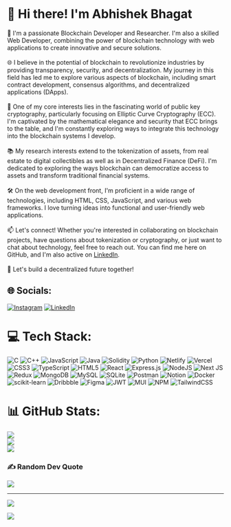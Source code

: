 #  👋 Hi there! I'm Abhishek Bhagat
💫 I'm a passionate Blockchain Developer and Researcher. I'm also a skilled Web Developer, combining the power of blockchain technology with web applications to create innovative and secure solutions.<br><br>🌐 I believe in the potential of blockchain to revolutionize industries by providing transparency, security, and decentralization. My journey in this field has led me to explore various aspects of blockchain, including smart contract development, consensus algorithms, and decentralized applications (DApps).<br><br>🔐 One of my core interests lies in the fascinating world of public key cryptography, particularly focusing on Elliptic Curve Cryptography (ECC). I'm captivated by the mathematical elegance and security that ECC brings to the table, and I'm constantly exploring ways to integrate this technology into the blockchain systems I develop.<br><br>📚 My research interests extend to the tokenization of assets, from real estate to digital collectibles as well as in Decentralized Finance (DeFi). I'm dedicated to exploring the ways blockchain can democratize access to assets and transform traditional financial systems.<br><br>🛠️ On the web development front, I'm proficient in a wide range of technologies, including HTML, CSS, JavaScript, and various web frameworks. I love turning ideas into functional and user-friendly web applications.<br><br>📫 Let's connect! Whether you're interested in collaborating on blockchain projects, have questions about tokenization or cryptography, or just want to chat about technology, feel free to reach out. You can find me here on GitHub, and I'm also active on [LinkedIn](https://www.linkedin.com/in/abhishek-bhagat740/).<br><br>🌟 Let's build a decentralized future together!<br>


## 🌐 Socials:
[![Instagram](https://img.shields.io/badge/Instagram-%23E4405F.svg?logo=Instagram&logoColor=white)](https://instagram.com/abhishek_flamekaiser) [![LinkedIn](https://img.shields.io/badge/LinkedIn-%230077B5.svg?logo=linkedin&logoColor=white)](https://linkedin.com/in/abhishek-bhagat740) 

# 💻 Tech Stack:
![C](https://img.shields.io/badge/c-%2300599C.svg?style=for-the-badge&logo=c&logoColor=white) ![C++](https://img.shields.io/badge/c++-%2300599C.svg?style=for-the-badge&logo=c%2B%2B&logoColor=white) ![JavaScript](https://img.shields.io/badge/javascript-%23323330.svg?style=for-the-badge&logo=javascript&logoColor=%23F7DF1E) ![Java](https://img.shields.io/badge/java-%23ED8B00.svg?style=for-the-badge&logo=java&logoColor=white) ![Solidity](https://img.shields.io/badge/Solidity-%23363636.svg?style=for-the-badge&logo=solidity&logoColor=white) ![Python](https://img.shields.io/badge/python-3670A0?style=for-the-badge&logo=python&logoColor=ffdd54) ![Netlify](https://img.shields.io/badge/netlify-%23000000.svg?style=for-the-badge&logo=netlify&logoColor=#00C7B7) ![Vercel](https://img.shields.io/badge/vercel-%23000000.svg?style=for-the-badge&logo=vercel&logoColor=white) ![CSS3](https://img.shields.io/badge/css3-%231572B6.svg?style=for-the-badge&logo=css3&logoColor=white) ![TypeScript](https://img.shields.io/badge/typescript-%23007ACC.svg?style=for-the-badge&logo=typescript&logoColor=white) ![HTML5](https://img.shields.io/badge/html5-%23E34F26.svg?style=for-the-badge&logo=html5&logoColor=white) ![React](https://img.shields.io/badge/react-%2320232a.svg?style=for-the-badge&logo=react&logoColor=%2361DAFB) ![Express.js](https://img.shields.io/badge/express.js-%23404d59.svg?style=for-the-badge&logo=express&logoColor=%2361DAFB) ![NodeJS](https://img.shields.io/badge/node.js-6DA55F?style=for-the-badge&logo=node.js&logoColor=white) ![Next JS](https://img.shields.io/badge/Next-black?style=for-the-badge&logo=next.js&logoColor=white) ![Redux](https://img.shields.io/badge/redux-%23593d88.svg?style=for-the-badge&logo=redux&logoColor=white) ![MongoDB](https://img.shields.io/badge/MongoDB-%234ea94b.svg?style=for-the-badge&logo=mongodb&logoColor=white) ![MySQL](https://img.shields.io/badge/mysql-%2300f.svg?style=for-the-badge&logo=mysql&logoColor=white) ![SQLite](https://img.shields.io/badge/sqlite-%2307405e.svg?style=for-the-badge&logo=sqlite&logoColor=white) ![Postman](https://img.shields.io/badge/Postman-FF6C37?style=for-the-badge&logo=postman&logoColor=white) ![Notion](https://img.shields.io/badge/Notion-%23000000.svg?style=for-the-badge&logo=notion&logoColor=white) ![Docker](https://img.shields.io/badge/docker-%230db7ed.svg?style=for-the-badge&logo=docker&logoColor=white) ![scikit-learn](https://img.shields.io/badge/scikit--learn-%23F7931E.svg?style=for-the-badge&logo=scikit-learn&logoColor=white) ![Dribbble](https://img.shields.io/badge/Dribbble-EA4C89?style=for-the-badge&logo=dribbble&logoColor=white) 	![Figma](https://img.shields.io/badge/figma-%23F24E1E.svg?style=for-the-badge&logo=figma&logoColor=white) ![JWT](https://img.shields.io/badge/JWT-black?style=for-the-badge&logo=JSON%20web%20tokens) ![MUI](https://img.shields.io/badge/MUI-%230081CB.svg?style=for-the-badge&logo=material-ui&logoColor=white) ![NPM](https://img.shields.io/badge/NPM-%23000000.svg?style=for-the-badge&logo=npm&logoColor=white) ![TailwindCSS](https://img.shields.io/badge/tailwindcss-%2338B2AC.svg?style=for-the-badge&logo=tailwind-css&logoColor=white)
# 📊 GitHub Stats:
![](https://github-readme-stats.vercel.app/api?username=abhishekb740&theme=dark&hide_border=false&include_all_commits=false&count_private=false)<br/>
![](https://github-readme-streak-stats.herokuapp.com/?user=abhishekb740&theme=dark&hide_border=false)<br/>
![](https://github-readme-stats.vercel.app/api/top-langs/?username=abhishekb740&theme=dark&hide_border=false&include_all_commits=false&count_private=false&layout=compact)

### ✍️ Random Dev Quote
![](https://quotes-github-readme.vercel.app/api?type=horizontal&theme=radical)

---
[![](https://visitcount.itsvg.in/api?id=abhishekb740&icon=0&color=0)](https://visitcount.itsvg.in)

[![](https://visitcount.itsvg.in/api?id=FlameKaiser&label=Fans&color=0&icon=7&pretty=false)](https://visitcount.itsvg.in)
<!-- Proudly created with GPRM ( https://gprm.itsvg.in ) -->
